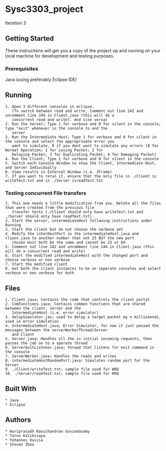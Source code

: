 # Sysc3303_project

Iteration 3

## Getting Started
These instructions will get you a copy of the project up and running on your local machine for development and testing purposes.

### Prerequisites
Java (using preferably Eclipse IDE)

## Running
	1. Open 3 different consoles in eclipse.
	   (To switch between read and write, Comment out line 242 and uncomment line 244 in Client.java (this will do a
	   concurrent read and write). And vise versa)
	2. Run the Server; Type 1 for verbose and 0 for silent in the console; type "exit" whenever in the console to end the
	   server
	3. Run the Intermediate Host; Type 1 for verbose and 0 for silent in the console and select the approprioate error you
	   want to simulate, 0 if you dont want to simulate any errors (0 for Normal Operation; 1 for Losing Packet; 2 for
	   Delaying Packet; 3 for Duplicating Packet; 4 for Damaging Packet)
	4. Run the Client; Type 1 for verbose and 0 for silent in the console
	5. Switch each Console Window to show the Client, Intermediate Host, and Server Individually
	6. View results in External Window (i.e. JFrame)
	7. If you want to rerun it, ensure that the only file in ./Client is writeTest.txt and in ./Server isreadTest.txt

### Testing concurrent File transfers
	1. This one needs a little modification from you. Delete all the files that were created from the previous file
	   transfer tests (./Client should only have writeTest.txt and ./Server should only have readText.txt).
	2. Start the server, intermediateHost following instructions under Running
	3. Start the client but do not choose the verbose yet
	4. Modify the interHostPort in the intermediateHost.java and client.java to another number that not 23 BUT the new port
	   chosen must both be the same and cannot be 23 or 69
	5. Comment out line 242 and uncomment line 244 in Client.java (this will do a concurrent read and write)
	6. Start the modified intermediateHost with the changed port and choose verbose or non verbose
	7. Start the modified client
	8. Get both the client instances to be on seperate consoles and select verbose or non verbose for both

## Files
	1. Client.java; Contains the code that controls the client portal 
	2. ComFunctions.java; Contains common functions that are shared between the client, server and the
	   IntermediateHost (i.e. error simulator)
	3. delaySimulator.jav; used to delay a target packet my n milliseonds, used in error simulation
	4. IntermediateHost.java; Error Simulator, for now it just passed the messages between the serverWorkerThread/Server
	   and Client
	5. Server.java; Handles all the in initial incoming requests, then passes the job on to a sperate thread
 	6. ServerExitListener.java; thread that listens for exit command in the console
 	7. ServerWorker.java; Handles the reads and writes
	8. intermediateHostRandomPort.java: Simulates random port for the Server
	9. ./Client/writeTest.txt; sample file used for WRQ
 	10. ./Server/readTest.txt; sample file used for RRQ
	

## Built With
	* Java
	* Eclipse

## Authors
	* Hariprasadh Ravichandran Govindasamy
	* Tarun Kalikivaya
	* Yohannes Kussia
	* Steven Zhou
